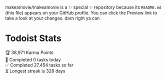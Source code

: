 makeamovie/makeamovie is a ✨ special ✨ repository because its `README.md` (this file) appears on your GitHub profile.
You can click the Preview link to take a look at your changes. darn right ya can

# Todoist Stats

<!-- TODO-IST:START -->
🏆  38,971 Karma Points           
🌸  Completed 0 tasks today           
✅  Completed 27,454 tasks so far           
⏳  Longest streak is 328 days
<!-- TODO-IST:END -->